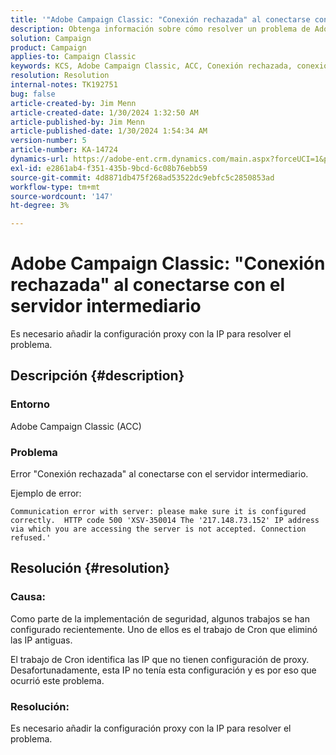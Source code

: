 ```yaml
---
title: '"Adobe Campaign Classic: "Conexión rechazada" al conectarse con el servidor intermediario"'
description: Obtenga información sobre cómo resolver un problema de Adobe Campaign Classic en el que aparece el error "Conexión rechazada" al conectarse con el servidor intermediario.
solution: Campaign
product: Campaign
applies-to: Campaign Classic
keywords: KCS, Adobe Campaign Classic, ACC, Conexión rechazada, conexión, servidor intermediario, resolución de problemas
resolution: Resolution
internal-notes: TK192751
bug: false
article-created-by: Jim Menn
article-created-date: 1/30/2024 1:32:50 AM
article-published-by: Jim Menn
article-published-date: 1/30/2024 1:54:34 AM
version-number: 5
article-number: KA-14724
dynamics-url: https://adobe-ent.crm.dynamics.com/main.aspx?forceUCI=1&pagetype=entityrecord&etn=knowledgearticle&id=ad8e0175-0fbf-ee11-9079-6045bd006268
exl-id: e2861ab4-f351-435b-9bcd-6c08b76ebb59
source-git-commit: 4d8871db475f268ad53522dc9ebfc5c2850853ad
workflow-type: tm+mt
source-wordcount: '147'
ht-degree: 3%

---
```


# Adobe Campaign Classic: &quot;Conexión rechazada&quot; al conectarse con el servidor intermediario


Es necesario añadir la configuración proxy con la IP para resolver el problema.

## Descripción {#description}


### Entorno

Adobe Campaign Classic (ACC)

### Problema

Error &quot;Conexión rechazada&quot; al conectarse con el servidor intermediario.

Ejemplo de error:


```
Communication error with server: please make sure it is configured correctly.  HTTP code 500 'XSV-350014 The '217.148.73.152' IP address via which you are accessing the server is not accepted. Connection refused.'
```



## Resolución {#resolution}


### Causa:

Como parte de la implementación de seguridad, algunos trabajos se han configurado recientemente. Uno de ellos es el trabajo de Cron que eliminó las IP antiguas.

El trabajo de Cron identifica las IP que no tienen configuración de proxy. Desafortunadamente, esta IP no tenía esta configuración y es por eso que ocurrió este problema.

### Resolución:

Es necesario añadir la configuración proxy con la IP para resolver el problema.
